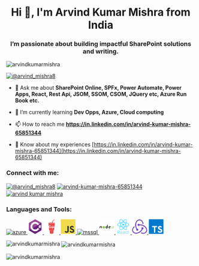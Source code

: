 <h1 align="center">Hi 👋, I'm Arvind Kumar Mishra from India</h1>
<h3 align="center">I’m passionate about building impactful SharePoint solutions and writing.</h3>

<p align="left"> <img src="https://komarev.com/ghpvc/?username=arvindkumarmishra&label=Profile%20views&color=0e75b6&style=flat" alt="arvindkumarmishra" /> </p>

<p align="left"> <a href="https://twitter.com/@arvind_mishra8" target="blank"><img src="https://img.shields.io/twitter/follow/@arvind_mishra8?logo=twitter&style=for-the-badge" alt="@arvind_mishra8" /></a> </p>


- 💬 Ask me about **SharePoint Online, SPFx, Power Automate, Power Apps, React, Rest Api, JSOM, SSOM, CSOM, JQuery etc, Azure Run Book etc.**

- 🌱 I’m currently learning **Dev Opps, Azure, Cloud computing**

- 📫 How to reach me **https://in.linkedin.com/in/arvind-kumar-mishra-65851344**

- 📄 Know about my experiences [https://in.linkedin.com/in/arvind-kumar-mishra-65851344](https://in.linkedin.com/in/arvind-kumar-mishra-65851344)

<h3 align="left">Connect with me:</h3>
<p align="left">
<a href="https://twitter.com/@arvind_mishra8" target="blank"><img align="center" src="https://raw.githubusercontent.com/rahuldkjain/github-profile-readme-generator/master/src/images/icons/Social/twitter.svg" alt="@arvind_mishra8" height="30" width="40" /></a>
<a href="https://linkedin.com/in/arvind-kumar-mishra-65851344" target="blank"><img align="center" src="https://raw.githubusercontent.com/rahuldkjain/github-profile-readme-generator/master/src/images/icons/Social/linked-in-alt.svg" alt="arvind-kumar-mishra-65851344" height="30" width="40" /></a>
<a href="https://fb.com/arvind kumar mishra" target="blank"><img align="center" src="https://raw.githubusercontent.com/rahuldkjain/github-profile-readme-generator/master/src/images/icons/Social/facebook.svg" alt="arvind kumar mishra" height="30" width="40" /></a>
</p>

<h3 align="left">Languages and Tools:</h3>
<p align="left"> <a href="https://azure.microsoft.com/en-in/" target="_blank" rel="noreferrer"> <img src="https://www.vectorlogo.zone/logos/microsoft_azure/microsoft_azure-icon.svg" alt="azure" width="40" height="40"/> </a> <a href="https://www.w3schools.com/cs/" target="_blank" rel="noreferrer"> <img src="https://raw.githubusercontent.com/devicons/devicon/master/icons/csharp/csharp-original.svg" alt="csharp" width="40" height="40"/> </a> <a href="https://gulpjs.com" target="_blank" rel="noreferrer"> <img src="https://raw.githubusercontent.com/devicons/devicon/master/icons/gulp/gulp-plain.svg" alt="gulp" width="40" height="40"/> </a> <a href="https://developer.mozilla.org/en-US/docs/Web/JavaScript" target="_blank" rel="noreferrer"> <img src="https://raw.githubusercontent.com/devicons/devicon/master/icons/javascript/javascript-original.svg" alt="javascript" width="40" height="40"/> </a> <a href="https://www.microsoft.com/en-us/sql-server" target="_blank" rel="noreferrer"> <img src="https://www.svgrepo.com/show/303229/microsoft-sql-server-logo.svg" alt="mssql" width="40" height="40"/> </a> <a href="https://nodejs.org" target="_blank" rel="noreferrer"> <img src="https://raw.githubusercontent.com/devicons/devicon/master/icons/nodejs/nodejs-original-wordmark.svg" alt="nodejs" width="40" height="40"/> </a> <a href="https://reactjs.org/" target="_blank" rel="noreferrer"> <img src="https://raw.githubusercontent.com/devicons/devicon/master/icons/react/react-original-wordmark.svg" alt="react" width="40" height="40"/> </a> <a href="https://redux.js.org" target="_blank" rel="noreferrer"> <img src="https://raw.githubusercontent.com/devicons/devicon/master/icons/redux/redux-original.svg" alt="redux" width="40" height="40"/> </a> <a href="https://www.typescriptlang.org/" target="_blank" rel="noreferrer"> <img src="https://raw.githubusercontent.com/devicons/devicon/master/icons/typescript/typescript-original.svg" alt="typescript" width="40" height="40"/> </a> </p>

<p><img align="left" src="https://github-readme-stats.vercel.app/api/top-langs?username=arvindkumarmishra&show_icons=true&locale=en&layout=compact" alt="arvindkumarmishra" /></p>

<p>&nbsp;<img align="center" src="https://github-readme-stats.vercel.app/api?username=arvindkumarmishra&show_icons=true&locale=en" alt="arvindkumarmishra" /></p>

<p><img align="center" src="https://github-readme-streak-stats.herokuapp.com/?user=arvindkumarmishra&" alt="arvindkumarmishra" /></p>
